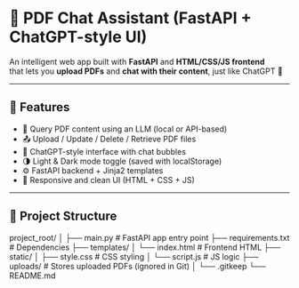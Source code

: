 # 📄 PDF Chat Assistant (FastAPI + ChatGPT-style UI)

An intelligent web app built with **FastAPI** and **HTML/CSS/JS frontend**  
that lets you **upload PDFs** and **chat with their content**, just like ChatGPT 💬  

---

## 🚀 Features

- 🧠 Query PDF content using an LLM (local or API-based)
- 📤 Upload / Update / Delete / Retrieve PDF files
- 💬 ChatGPT-style interface with chat bubbles
- 🌗 Light & Dark mode toggle (saved with localStorage)
- ⚙️ FastAPI backend + Jinja2 templates
- 🎨 Responsive and clean UI (HTML + CSS + JS)

---

## 📁 Project Structure
project_root/
│
├── main.py # FastAPI app entry point
├── requirements.txt # Dependencies
├── templates/
│ └── index.html # Frontend HTML
├── static/
│ ├── style.css # CSS styling
│ └── script.js # JS logic
├── uploads/ # Stores uploaded PDFs (ignored in Git)
│ └── .gitkeep
└── README.md